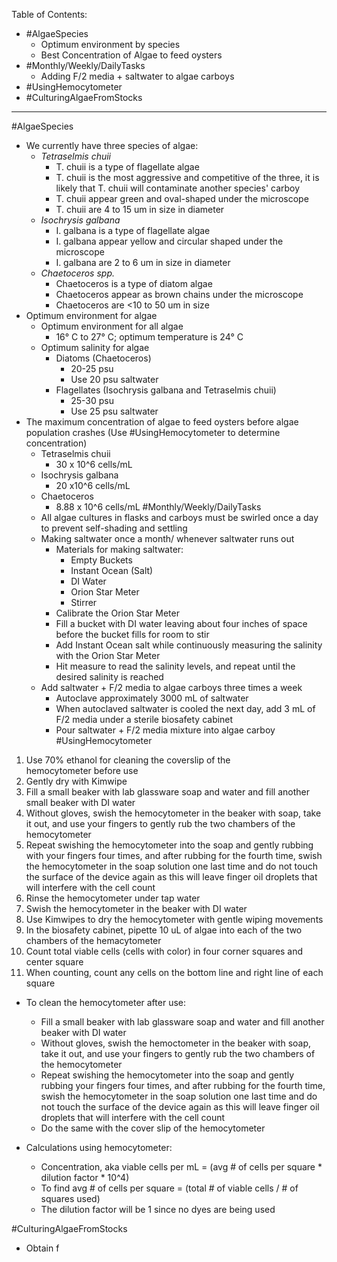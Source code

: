 Table of Contents:
- #AlgaeSpecies 
	- Optimum environment by species
	- Best Concentration of Algae to feed oysters 
- #Monthly/Weekly/DailyTasks 
	- Adding F/2 media + saltwater to algae carboys 
- #UsingHemocytometer 
- #CulturingAlgaeFromStocks
_______________________________________________________________________

#AlgaeSpecies 
- We currently have three species of algae:
	- *Tetraselmis chuii*
		- T. chuii is a type of flagellate algae 
		- T. chuii is the most aggressive and competitive of the three, it is likely that T. chuii will contaminate another species' carboy
		- T. chuii appear green and oval-shaped under the microscope 
		- T. chuii are 4 to 15 um in size in diameter
	- *Isochrysis galbana*
		- I. galbana is a type of flagellate algae
		- I. galbana appear yellow and circular shaped under the microscope
		- I. galbana are 2 to 6 um in size in diameter
	- *Chaetoceros spp.*
		- Chaetoceros is a type of diatom algae 
		- Chaetoceros appear as brown chains under the microscope 
		- Chaetoceros are <10 to 50 um in size 
- Optimum environment for algae 
	- Optimum environment for all algae
		- 16° C to 27° C; optimum temperature is 24° C
	- Optimum salinity for algae 
		- Diatoms (Chaetoceros)
			- 20-25 psu
			- Use 20 psu saltwater
		- Flagellates (Isochrysis galbana and Tetraselmis chuii)
			- 25-30 psu
			- Use 25 psu saltwater
- The maximum concentration of algae to feed oysters before algae population crashes (Use #UsingHemocytometer  to determine concentration)
	- Tetraselmis chuii
		- 30 x 10^6 cells/mL
	- Isochrysis galbana
		- 20 x10^6 cells/mL
	- Chaetoceros
		- 8.88 x 10^6 cells/mL
	#Monthly/Weekly/DailyTasks 
	-  All algae cultures in flasks and carboys must be swirled once a day to prevent self-shading and settling
	- Making saltwater once a month/ whenever saltwater runs out
		- Materials for making saltwater:
			- Empty Buckets
			- Instant Ocean (Salt)
			- DI Water
			- Orion Star Meter
			- Stirrer
		- Calibrate the Orion Star Meter 
		- Fill a bucket with DI water leaving about four inches of space before the bucket fills for room to stir 
		- Add Instant Ocean salt while continuously measuring the salinity with the Orion Star Meter 
		- Hit measure to read the salinity levels, and repeat until the desired salinity is reached
	- Add saltwater + F/2 media to algae carboys three times a week
		- Autoclave approximately 3000 mL of saltwater 
		- When autoclaved saltwater is cooled the next day, add 3 mL of F/2 media under a sterile biosafety cabinet
		- Pour saltwater + F/2 media mixture into algae carboy
	#UsingHemocytometer 
1. Use 70% ethanol for cleaning the coverslip of the hemocytometer before use
2. Gently dry with Kimwipe 
3. Fill a small beaker with lab glassware soap and water and fill another small beaker with DI water
4. Without gloves, swish the hemocytometer in the beaker with soap, take it out, and use your fingers to gently rub the two chambers of the hemocytometer 
5. Repeat swishing the hemocytometer into the soap and gently rubbing with your fingers four times, and after rubbing for the fourth time, swish the hemocytometer in the soap solution one last time and do not touch the surface of the device again as this will leave finger oil droplets that will interfere with the cell count 
6. Rinse the hemocytometer under tap water
7. Swish the hemocytometer in the beaker with DI water 
8. Use Kimwipes to dry the hemocytometer with gentle wiping movements 
9. In the biosafety cabinet, pipette 10 uL of algae into each of the two chambers of the hemacytometer 
10. Count total viable cells (cells with color) in four corner squares and center square 
11. When counting, count any cells on the bottom line and right line of each square 

- To clean the hemocytometer after use: 
	- Fill a small beaker with lab glassware soap and water and fill another beaker with DI water
	- Without gloves, swish the hemoctometer in the beaker with soap, take it out, and use your fingers to gently rub the two chambers of the hemocytometer
	- Repeat swishing the hemocytometer into the soap and gently rubbing your fingers four times, and after rubbing for the fourth time, swish the hemocytometer in the soap solution one last time and do not touch the surface of the device again as this will leave finger oil droplets that will interfere with the cell count
	- Do the same with the cover slip of the hemocytometer

- Calculations using hemocytometer: 
	- Concentration, aka viable cells per mL = (avg # of cells per square * dilution factor * 10^4)
	- To find avg # of cells per square = (total # of viable cells / # of squares used)
	- The dilution factor will be 1 since no dyes are being used 

#CulturingAlgaeFromStocks 
- Obtain f
		
		


